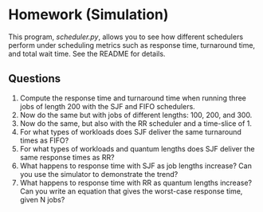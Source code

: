 # Homework (Simulation)
This program, *scheduler.py*, allows you to see how different schedulers perform under scheduling metrics such as response time, turnaround time, and total wait time. See the README for details.
## Questions
1. Compute the response time and turnaround time when running three jobs of length 200 with the SJF and FIFO schedulers.
2. Now do the same but with jobs of different lengths: 100, 200, and 300.
3. Now do the same, but also with the RR scheduler and a time-slice
of 1.
4. For what types of workloads does SJF deliver the same turnaround times as FIFO?
5. For what types of workloads and quantum lengths does SJF deliver the same response times as RR?
6. What happens to response time with SJF as job lengths increase? Can you use the simulator to demonstrate the trend?
7. What happens to response time with RR as quantum lengths increase? Can you write an equation that gives the worst-case response time, given N jobs?